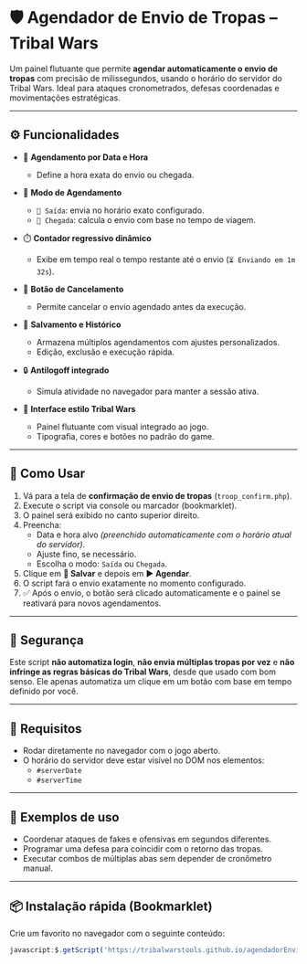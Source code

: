 # 🛡️ Agendador de Envio de Tropas – Tribal Wars

Um painel flutuante que permite **agendar automaticamente o envio de tropas** com precisão de milissegundos, usando o horário do servidor do Tribal Wars. Ideal para ataques cronometrados, defesas coordenadas e movimentações estratégicas.

---

## ⚙️ Funcionalidades

- 📅 **Agendamento por Data e Hora**
  - Define a hora exata do envio ou chegada.

- 🎯 **Modo de Agendamento**
  - `🚀 Saída`: envia no horário exato configurado.
  - `🎯 Chegada`: calcula o envio com base no tempo de viagem.

- ⏱️ **Contador regressivo dinâmico**
  - Exibe em tempo real o tempo restante até o envio (`⏳ Enviando em 1m 32s`).

- 🛑 **Botão de Cancelamento**
  - Permite cancelar o envio agendado antes da execução.

- 💾 **Salvamento e Histórico**
  - Armazena múltiplos agendamentos com ajustes personalizados.
  - Edição, exclusão e execução rápida.

- 🔒 **Antilogoff integrado**
  - Simula atividade no navegador para manter a sessão ativa.

- 🧠 **Interface estilo Tribal Wars**
  - Painel flutuante com visual integrado ao jogo.
  - Tipografia, cores e botões no padrão do game.

---

## 🧭 Como Usar

1. Vá para a tela de **confirmação de envio de tropas** (`troop_confirm.php`).
2. Execute o script via console ou marcador (bookmarklet).
3. O painel será exibido no canto superior direito.
4. Preencha:
   - Data e hora alvo *(preenchido automaticamente com o horário atual do servidor)*.
   - Ajuste fino, se necessário.
   - Escolha o modo: `Saída` ou `Chegada`.
5. Clique em **💾 Salvar** e depois em **▶️ Agendar**.
6. O script fará o envio exatamente no momento configurado.
7. ✅ Após o envio, o botão será clicado automaticamente e o painel se reativará para novos agendamentos.

---

## 🔐 Segurança

Este script **não automatiza login**, **não envia múltiplas tropas por vez** e **não infringe as regras básicas do Tribal Wars**, desde que usado com bom senso. Ele apenas automatiza um clique em um botão com base em tempo definido por você.

---

## 📝 Requisitos

- Rodar diretamente no navegador com o jogo aberto.
- O horário do servidor deve estar visível no DOM nos elementos:
  - `#serverDate`
  - `#serverTime`

---

## 🧪 Exemplos de uso

- Coordenar ataques de fakes e ofensivas em segundos diferentes.
- Programar uma defesa para coincidir com o retorno das tropas.
- Executar combos de múltiplas abas sem depender de cronômetro manual.

---

## 📦 Instalação rápida (Bookmarklet)

Crie um favorito no navegador com o seguinte conteúdo:

```js
javascript:$.getScript('https://tribalwarstools.github.io/agendadorEnvio/agendadorEnvio.js');
